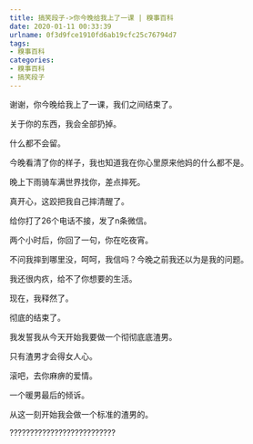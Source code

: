 ```yaml
---
title: 搞笑段子->你今晚给我上了一课 | 糗事百科
date: 2020-01-11 00:33:39
urlname: 0f3d9fce1910fd6ab19cfc25c76794d7
tags: 
- 糗事百科
categories:
- 糗事百科
- 搞笑段子
---
```

谢谢，你今晚给我上了一课，我们之间结束了。

关于你的东西，我会全部扔掉。

什么都不会留。

今晚看清了你的样子，我也知道我在你心里原来他妈的什么都不是。

晚上下雨骑车满世界找你，差点摔死。

真开心，这跤把我自己摔清醒了。

给你打了26个电话不接，发了n条微信。

两个小时后，你回了一句，你在吃夜宵。

不问我摔到哪里没，呵呵，我信吗？今晚之前我还以为是我的问题。

我还很内疚，给不了你想要的生活。

现在，我释然了。

彻底的结束了。

我发誓我从今天开始我要做一个彻彻底底渣男。

只有渣男才会得女人心。

滚吧，去你麻痹的爱情。

一个暖男最后的倾诉。

从这一刻开始我会做一个标准的渣男的。

??????????????????????????


